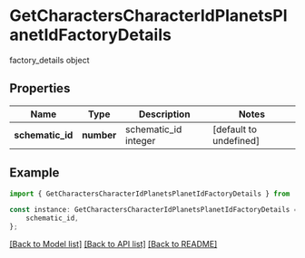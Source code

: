 # GetCharactersCharacterIdPlanetsPlanetIdFactoryDetails

factory_details object

## Properties

Name | Type | Description | Notes
------------ | ------------- | ------------- | -------------
**schematic_id** | **number** | schematic_id integer | [default to undefined]

## Example

```typescript
import { GetCharactersCharacterIdPlanetsPlanetIdFactoryDetails } from './api';

const instance: GetCharactersCharacterIdPlanetsPlanetIdFactoryDetails = {
    schematic_id,
};
```

[[Back to Model list]](../README.md#documentation-for-models) [[Back to API list]](../README.md#documentation-for-api-endpoints) [[Back to README]](../README.md)
